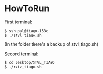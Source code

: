 # HowToRun
First terminal:
```
$ ssh pal@tiago-153c
$ ./stvl_tiago.sh
```
(In the folder there's a backup of stvl_tiago.sh)

Second terminal:
```
$ cd Desktop/STVL_TIAGO
$ ./rviz_tiago.sh
```
